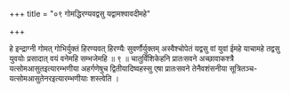 +++
title = "०९ गोमद्धिरण्यवद्वसु यद्वामश्वावदीमहे"

+++

हे इन्द्राग्नी गोमत् गोभिर्युक्तं हिरण्यवत् हिरण्यैः सुवर्णौर्युक्तम् अस्वैश्चोपेतं यद्वसु वां युवां ईमहे याचामहे तद्वसु युवयोः प्रसादात् वयं वनेमहि सम्भजेमहि ॥ ९ ॥ चातुर्विंशिकेहनि प्रातःसवने अच्छावाकश्त्रै यत्सोमआसुतइत्यारम्भणीया अहर्गणेषुच द्वितीयादिष्वहस्सु एषा प्रातःसवने तेनैवशंसनीया सूत्रितञ्च-यत्सोमआसुतेनरइत्यारम्भणीयाः शस्त्वेति ।